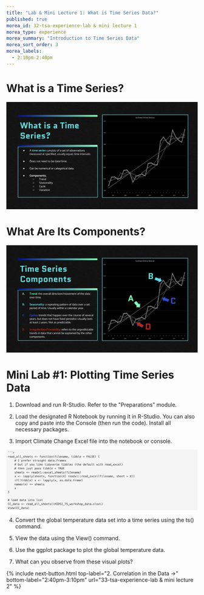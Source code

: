 ```yaml
---
title: "Lab & Mini Lecture 1: What is Time Series Data?"
published: true
morea_id: 32-tsa-experience-lab & mini lecture 1
morea_type: experience
morea_summary: "Introduction to Time Series Data"
morea_sort_order: 3
morea_labels:
  - 2:10pm-2:40pm
---
```


# What is a Time Series?
![What is a Time Series slide](<Screenshot 2023-12-01 at 1.33.13 AM.png>)

# What Are Its Components?
![Time Series components](<Screenshot 2023-12-01 at 1.33.32 AM.png>)

###

### 


# Mini Lab #1: Plotting Time Series Data
1. Download and run R-Studio. Refer to the "Preparations" module.

2. Load the designated R Notebook by running it in R-Studio. You can also copy and paste into the Console (then run the code). Install all necessary packages.

3. Import Climate Change Excel file into the notebook or console. 

![R Notebook load code](<Screenshot 2023-12-01 at 1.45.01 AM.png>)


4. Convert the global temperature data set into a time series using the ts() command.

5. View the data using the View() command.

6. Use the ggplot package to plot the global temperature data. 

7. What can you observe from these visual plots?




{% include next-button.html
top-label="2. Correlation in the Data ->"
bottom-label="2:40pm-3:10pm"
url="33-tsa-experience-lab & mini lecture 2" %}
